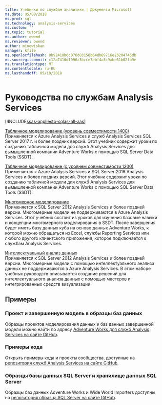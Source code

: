 ```yaml
---
title: Учебники по службам аналитики | Документы Microsoft
ms.date: 05/08/2018
ms.prod: sql
ms.technology: analysis-services
ms.custom: ''
ms.topic: tutorial
ms.author: owend
ms.reviewer: owend
author: minewiskan
manager: kfile
ms.openlocfilehash: 0b92410b6c078d83158b64db69716e23204745db
ms.sourcegitcommit: c12a7416d1996a3bcce3ebf4a3c9abe61b02fb9e
ms.translationtype: MT
ms.contentlocale: ru-RU
ms.lasthandoff: 05/10/2018
---
```

# <a name="analysis-services-tutorials"></a>Руководства по службам Analysis Services
[!INCLUDE[ssas-appliesto-sqlas-all-aas](../includes/ssas-appliesto-sqlas-all-aas.md)]

[Табличное моделирование (уровень совместимости 1400)](tutorial-tabular-1400/as-adventure-works-tutorial.md)   
Применяется к Azure Analysis Services и служб Analysis Services SQL Server 2017 г. и более поздних версий. Этот учебник содержит уроки по созданию табличной модели для служб Analysis Services для вымышленной компании Adventure Works с помощью SQL Server Data Tools (SSDT). 

[Табличное моделирование (с уровнем совместимости 1200)](../analysis-services/tabular-modeling-adventure-works-tutorial.md)  
Применяется к Azure Analysis Services и SQL Server 2016 Analysis Services и более поздних версий. Этот учебник содержит уроки по созданию табличной модели для служб Analysis Services для вымышленной компании Adventure Works с помощью SQL Server Data Tools (SSDT).  
  
[Многомерное моделирование](../analysis-services/multidimensional-modeling-adventure-works-tutorial.md)  
Применяется к SQL Server 2012 Analysis Services и более поздней версии. Многомерные модели не поддерживаются в Azure Analysis Services. Этот учебник состоит из уроков для изучения базовые навыки и концепции многомерного моделирования в SSDT. После завершения будет иметь базу данных куба на основе данных Adventure Works, к которой можно обращаться из Excel, службы Reporting Services или любого другого клиентского приложения, которое подключается к службам Analysis Services.  
  
[Интеллектуальный анализ данных](../analysis-services/data-mining-tutorials-analysis-services.md)  
Применяется к SQL Server 2012 Analysis Services и более поздней версии. Многомерные модели с помощью интеллектуального анализа данных не поддерживаются в Azure Analysis Services. В этом наборе учебных руководств описывается создание решений для интеллектуального анализа данных с помощью мастеров и интегрированных средств визуализации.  
  
  
## <a name="samples"></a>Примеры 
### <a name="project-and-completed-model-database-samples"></a>Проект и завершенную модель в образцы баз данных
Образцы проектов моделирования данных и баз данных завершенной модели можно найти по адресу [Adventure Works для служб Analysis Services на сайте GitHub](https://github.com/Microsoft/sql-server-samples/releases/tag/adventureworks-analysis-services).

### <a name="code-samples"></a>Примеры кода
Открыть примеры кода и проекты сообщества, доступные на [репозитория служб Analysis Services на сайте GitHub](https://github.com/Microsoft/Analysis-Services).

### <a name="sql-server-database-and-sql-server-data-warehouse-samples"></a>Образцы базы данных SQL Server и хранилище данных SQL Server  
Образцы баз данных Adventure Works и Wide World Importers доступны на [репозитория образца SQL Server на сайте GitHub](https://github.com/Microsoft/sql-server-samples).
  
  
  
